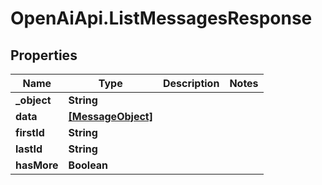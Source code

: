 # OpenAiApi.ListMessagesResponse

## Properties
Name | Type | Description | Notes
------------ | ------------- | ------------- | -------------
**_object** | **String** |  | 
**data** | [**[MessageObject]**](MessageObject.md) |  | 
**firstId** | **String** |  | 
**lastId** | **String** |  | 
**hasMore** | **Boolean** |  | 
